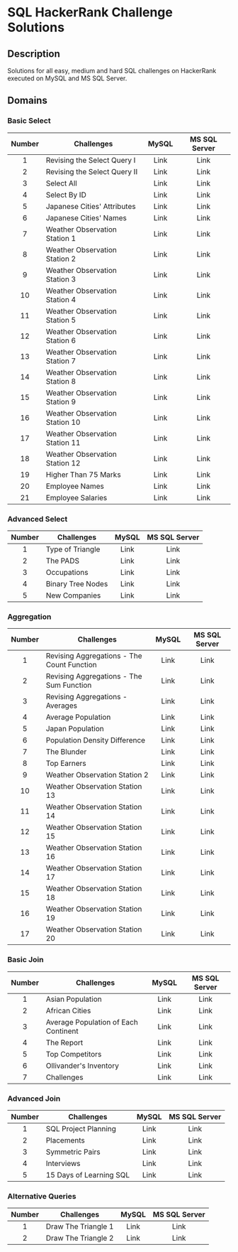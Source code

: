 # SQL HackerRank Challenge Solutions

## Description
Solutions for all easy, medium and hard SQL challenges on HackerRank executed on MySQL and MS SQL Server.

## Domains
### Basic Select

| Number| Challenges | MySQL | MS SQL Server|
| :---:| --- | :---: | :---:|
| 1 | Revising the Select Query I | Link | Link |
| 2 | Revising the Select Query II | Link | Link |
| 3 | Select All | Link | Link |
| 4 | Select By ID | Link | Link |
| 5 | Japanese Cities' Attributes | Link | Link |
| 6 | Japanese Cities' Names | Link | Link |
| 7 | Weather Observation Station 1 | Link | Link |
| 8 | Weather Observation Station 2 | Link | Link |
| 9 | Weather Observation Station 3 | Link | Link |
| 10 | Weather Observation Station 4 | Link | Link |
| 11 | Weather Observation Station 5 | Link | Link |
| 12 | Weather Observation Station 6 | Link | Link |
| 13 | Weather Observation Station 7 | Link | Link |
| 14 | Weather Observation Station 8 | Link | Link |
| 15 | Weather Observation Station 9 | Link | Link |
| 16 | Weather Observation Station 10 | Link | Link |
| 17 | Weather Observation Station 11 | Link | Link |
| 18 | Weather Observation Station 12 | Link | Link |
| 19 | Higher Than 75 Marks | Link | Link |
| 20 | Employee Names | Link | Link |
| 21 | Employee Salaries | Link | Link |


### Advanced Select

| Number| Challenges | MySQL | MS SQL Server|
| :---:| --- | :---: | :---:|
| 1 | Type of Triangle | Link | Link |
| 2 | The PADS | Link | Link |
| 3 | Occupations | Link | Link |
| 4 | Binary Tree Nodes | Link | Link |
| 5 | New Companies | Link | Link |

### Aggregation

| Number| Challenges | MySQL | MS SQL Server|
| :---:| --- | :---: | :---:|
| 1 | Revising Aggregations - The Count Function | Link | Link |
| 2 | Revising Aggregations - The Sum Function | Link | Link |
| 3 | Revising Aggregations - Averages | Link | Link |
| 4 | Average Population | Link | Link |
| 5 | Japan Population | Link | Link |
| 6 | Population Density Difference | Link | Link |
| 7 | The Blunder | Link | Link |
| 8 | Top Earners | Link | Link |
| 9 | Weather Observation Station 2 | Link | Link |
| 10 | Weather Observation Station 13 | Link | Link |
| 11 | Weather Observation Station 14 | Link | Link |
| 12 | Weather Observation Station 15 | Link | Link |
| 13 | Weather Observation Station 16 | Link | Link |
| 14 | Weather Observation Station 17 | Link | Link |
| 15 | Weather Observation Station 18 | Link | Link |
| 16 | Weather Observation Station 19 | Link | Link |
| 17 | Weather Observation Station 20 | Link | Link |

### Basic Join

| Number| Challenges | MySQL | MS SQL Server|
| :---:| --- | :---: | :---:|
| 1 | Asian Population | Link | Link |
| 2 | African Cities | Link | Link |
| 3 | Average Population of Each Continent | Link | Link |
| 4 | The Report| Link | Link |
| 5 | Top Competitors| Link | Link |
| 6 | Ollivander's Inventory | Link | Link |
| 7 | Challenges | Link | Link |

### Advanced Join

| Number| Challenges | MySQL | MS SQL Server|
| :---:| --- | :---: | :---:|
| 1 | SQL Project Planning | Link | Link |
| 2 | Placements| Link | Link |
| 3 | Symmetric Pairs | Link | Link |
| 4 | Interviews | Link | Link |
| 5 | 15 Days of Learning SQL| Link | Link |

### Alternative Queries

| Number| Challenges | MySQL | MS SQL Server|
| :---:| --- | :---: | :---:|
| 1 | Draw The Triangle 1 | Link | Link |
| 2 | Draw The Triangle 2 | Link | Link |
